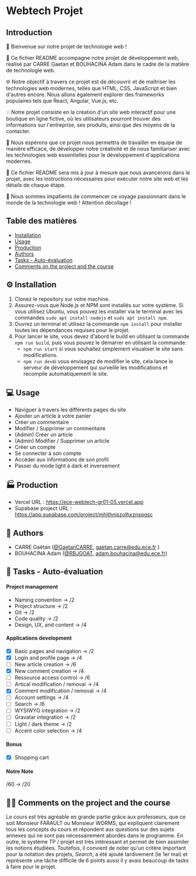 # Webtech Projet
## Introduction

👋 Bienvenue sur notre projet de technologie web !

📝 Ce fichier README accompagne notre projet de développement web, réalisé par CARRE Gaetan et BOUHACINA Adam dans le cadre de la matière de technologie web.

🌐 Notre objectif à travers ce projet est de découvrir et de maîtriser les technologies web modernes, telles que HTML, CSS, JavaScript et bien d'autres encore. Nous allons également explorer des frameworks populaires tels que React, Angular, Vue.js, etc.

💡 Notre projet consiste en la création d'un site web interactif pour une boutique en ligne fictive, où les utilisateurs pourront trouver des informations sur l'entreprise, ses produits, ainsi que des moyens de la contacter.

🤝 Nous espérons que ce projet nous permettra de travailler en équipe de manière efficace, de développer notre créativité et de nous familiariser avec les technologies web essentielles pour le développement d'applications modernes.

📌 Ce fichier README sera mis à jour à mesure que nous avancerons dans le projet, avec les instructions nécessaires pour exécuter notre site web et les détails de chaque étape.

🚀 Nous sommes impatients de commencer ce voyage passionnant dans le monde de la technologie web ! Attention décollage !
## Table des matières
- [Installation](#install)
- [Usage](#usage)
- [Production](#prod)
- [Authors](#authors)
- [Tasks - Auto-évaluation](#tasks)
- [Comments on the project and the course](#cours)

## ⚙️ Installation <a name="install"></a>
1. Clonez le repository sur votre machine.
1. Assurez-vous que Node.js et NPM sont installés sur votre système. Si vous utilisez Ubuntu, vous pouvez les installer via le terminal avec les commandes ```sudo apt install nodejs``` et ```sudo apt install npm```.
1. Ouvrez un terminal et utilisez la commande ```npm install``` pour installer toutes les dépendances requises pour le projet.
1. Pour lancer le site, vous devez d'abord le build en utilisant la commande ```npm run build```, puis vous pouvez le démarrer en utilisant la commande: 
    - ```npm run start``` si vous souhaitez simplement visualiser le site sans              modifications. 
    - ```npm run dev```si vous envisagez de modifier le site, cela lance le serveur de développement qui surveille les modifications et recompile automatiquement le site.

## 💻 Usage <a name="usage"></a>
- Naviguer à travers les différents pages du site
- Ajouter un article à votre panier
- Créer un commentaire
- Modifier / Supprimer un commentaire
- (Admin) Créer un article
- (Admin) Modifier / Supprimer un article
- Créer un compte
- Se connecter à son compte
- Accéder aux informations de son profil
- Passer du mode light à dark et inversement

## 🏭  Production <a name="prod"></a>
- Vercel URL : https://ece-webtech-gr01-05.vercel.app
- Supabase project URL : https://app.supabase.com/project/mhjthniszolhxznsqgsc

## 🧑 Authors <a name="authors"></a>
- CARRE Gaëtan ([@GaetanCARRE](https://github.com/GaetanCARRE), gaetan.carre@edu.ece.fr ) 
- BOUHACINA Adam ([@RBJGOAT](https://github.com/RBJGOAT), adam.bouhacina@edu.ece.fr)

## 📝  Tasks - Auto-évaluation <a name="tasks"></a>
#### Project management
- Naming convention → /2
- Project structure → /2
- Git → /2
- Code quality → /2
- Design, UX, and content → /4

#### Applications development
- [X] Basic pages and navigation → /2
- [X] Login and profile page → /4
- [ ] New article creation → /6
- [X] New comment creation → /4
- [ ] Ressource access control → /6
- [ ] Artical modification / removal → /4
- [X] Comment modification / removal → /4
- [ ] Account settings → /4
- [ ] Search → /6
- [ ] WYSIWYG integration → /2
- [ ] Gravatar integration → /2
- [ ] Light / dark theme → /2
- [ ] Accent color selection → /4

#### Bonus
- [X] Shopping cart

#### Notre Note
/60 → /20 

## 👨‍🏫 Comments on the project and the course <a name="cours"></a>
Le cours est très agréable en grande partie grâce aux professeurs, que ce soit Monsieur FARAULT ou Monsieur WORMS, qui expliquent clairement tous les concepts du cours et répondent aux questions sur des sujets annexes qui ne sont pas nécessairement abordés dans le programme. En outre, le système TP / projet est très intéressant et permet de bien assimiler les notions étudiées. Toutefois, il convient de noter qu'un critère important pour la notation des projets, _Search_, a été ajouté tardivement (le 1er mai) et représente une tâche difficile de 6 points aussi il y avais beaucoup de tasks à faire pour le projet.


